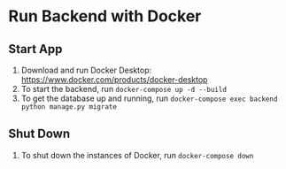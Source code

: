 # Run Backend with Docker

## Start App
1. Download and run Docker Desktop: https://www.docker.com/products/docker-desktop
2. To start the backend, run `docker-compose up -d --build`
3. To get the database up and running, run `docker-compose exec backend python manage.py migrate`

## Shut Down
1. To shut down the instances of Docker, run `docker-compose down`
